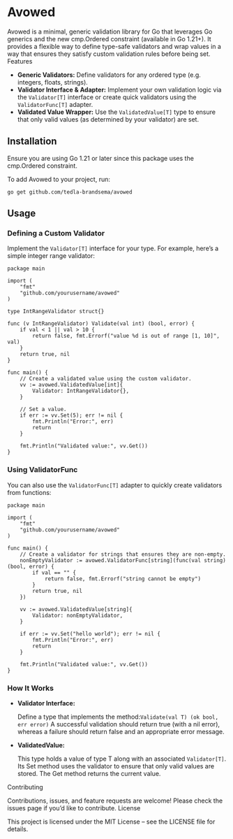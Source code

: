 # Avowed

Avowed is a minimal, generic validation library for Go that leverages Go generics and the new cmp.Ordered constraint (available in Go 1.21+). It provides a flexible way to define type-safe validators and wrap values in a way that ensures they satisfy custom validation rules before being set.
Features

* **Generic Validators:** Define validators for any ordered type (e.g. integers, floats, strings).
* **Validator Interface & Adapter:** Implement your own validation logic via the `Validator[T]` interface or create quick validators using the `ValidatorFunc[T]` adapter.
* **Validated Value Wrapper:** Use the `ValidatedValue[T]` type to ensure that only valid values (as determined by your validator) are set.

## Installation

Ensure you are using Go 1.21 or later since this package uses the cmp.Ordered constraint.

To add Avowed to your project, run:

``
go get github.com/tedla-brandsema/avowed
``

## Usage

### Defining a Custom Validator

Implement the `Validator[T]` interface for your type. For example, here’s a simple integer range validator:

```
package main

import (
	"fmt"
	"github.com/yourusername/avowed"
)

type IntRangeValidator struct{}

func (v IntRangeValidator) Validate(val int) (bool, error) {
	if val < 1 || val > 10 {
		return false, fmt.Errorf("value %d is out of range [1, 10]", val)
	}
	return true, nil
}

func main() {
	// Create a validated value using the custom validator.
	vv := avowed.ValidatedValue[int]{
		Validator: IntRangeValidator{},
	}
	
	// Set a value.
	if err := vv.Set(5); err != nil {
		fmt.Println("Error:", err)
		return
	}
	
	fmt.Println("Validated value:", vv.Get())
}
```

### Using ValidatorFunc

You can also use the `ValidatorFunc[T]` adapter to quickly create validators from functions:

```
package main

import (
	"fmt"
	"github.com/yourusername/avowed"
)

func main() {
	// Create a validator for strings that ensures they are non-empty.
	nonEmptyValidator := avowed.ValidatorFunc[string](func(val string) (bool, error) {
		if val == "" {
			return false, fmt.Errorf("string cannot be empty")
		}
		return true, nil
	})

	vv := avowed.ValidatedValue[string]{
		Validator: nonEmptyValidator,
	}

	if err := vv.Set("hello world"); err != nil {
		fmt.Println("Error:", err)
		return
	}

	fmt.Println("Validated value:", vv.Get())
}
```

### How It Works

* **Validator Interface:**

    Define a type that implements the method:`Validate(val T) (ok bool, err error)`
    A successful validation should return true (with a nil error), whereas a failure should return false and an appropriate error message.

* **ValidatedValue:**

    This type holds a value of type T along with an associated `Validator[T]`. Its Set method uses the validator to ensure that only valid values are stored. The Get method returns the current value.

Contributing

Contributions, issues, and feature requests are welcome! Please check the issues page if you’d like to contribute.
License

This project is licensed under the MIT License – see the LICENSE file for details.


